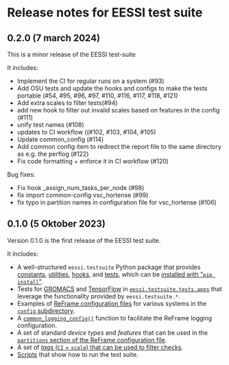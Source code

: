 # Release notes for EESSI test suite

## 0.2.0 (7 march 2024)

This is a minor release of the EESSI test-suite

It includes:

* Implement the CI for regular runs on a system (#93)
* Add OSU tests and update the hooks and configs to make the tests portable (#54, #95, #96, #97, #110, #116, #117, #118, #121)
* Add extra scales to filter tests(#94)
* add new hook to filter out invalid scales based on features in the config (#111)
* unify test names (#108)
* updates to CI workflow ((#102, #103, #104, #105)
* Update common_config (#114)
* Add common config item to redirect the report file to the same directory as e.g. the perflog (#122)
* Fix code formatting + enforce it in CI workflow  (#120)

Bug fixes:

* Fix hook _assign_num_tasks_per_node (#98)
* fix import common-config vsc_hortense (#99)
* fix typo in partition names in configuration file for vsc_hortense (#106)


## 0.1.0 (5 Oktober 2023)

Version 0.1.0 is the first release of the EESSI test suite.

It includes:

* A well-structured `eessi.testsuite` Python package that provides [constants](https://github.com/EESSI/test-suite/blob/main/eessi/testsuite/constants.py),
  [utilities](https://github.com/EESSI/test-suite/blob/main/eessi/testsuite/utils.py),
  [hooks](https://github.com/EESSI/test-suite/blob/main/eessi/testsuite/hooks.py),
  and [tests](https://github.com/EESSI/test-suite/blob/main/eessi/testsuite/tests/),
  which can be [installed with "`pip install`"](installation-configuration.md#pip-install).
* Tests for [GROMACS](usage.md#gromacs) and [TensorFlow](usage.md#tensorflow) in [`eessi.testsuite.tests.apps`](https://github.com/EESSI/test-suite/blob/main/eessi/testsuite/tests/apps)
  that leverage the functionality provided by `eessi.testsuite.*`.
* Examples of [ReFrame configuration files](installation-configuration.md#reframe-config-file) for various systems in
  the [`config` subdirectory](https://github.com/EESSI/test-suite/tree/main/config).
* A [`common_logging_config()`](installation-configuration.md#logging) function to facilitate the ReFrame logging configuration.
* A set of standard *device types* and *features* that can be used in the [`partitions` section of the ReFrame configuration file](installation-configuration.md#partitions).
* A set of [*tags* (`CI` + `scale`) that can be used to filter checks](usage.md#filter-tag).
* [Scripts](https://github.com/EESSI/test-suite/tree/main/scripts) that show how to run the test suite.
